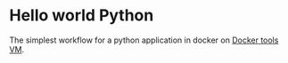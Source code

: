 # Hello world Python

The simplest workflow for a python application in docker on [Docker tools VM](../kvm/Docker-tools.md).